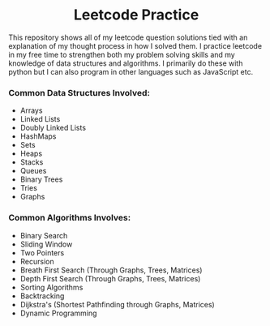 <h1 align="center">Leetcode Practice</h1>

<p>This repository shows all of my leetcode question solutions tied with an explanation of my thought process in how I solved them. I practice leetcode in my free time to strengthen both my problem solving skills and my knowledge of data structures and algorithms. I primarily do these with python but I can also program in other languages such as JavaScript etc.</p>
<h3>Common Data Structures Involved:</h3>
<ul>
  <li>Arrays</li>
  <li>Linked Lists</li>
  <li>Doubly Linked Lists</li>
  <li>HashMaps</li>
  <li>Sets</li>
  <li>Heaps</li>
  <li>Stacks</li>
  <li>Queues</li>
  <li>Binary Trees</li>
  <li>Tries</li>
  <li>Graphs</li>
</ul>

<h3>Common Algorithms Involves:</h3>
<ul>
  <li>Binary Search</li>
  <li>Sliding Window</li>
  <li>Two Pointers</li>
  <li>Recursion</li>
  <li>Breath First Search (Through Graphs, Trees, Matrices)</li>
  <li>Depth First Search (Through Graphs, Trees, Matrices)</li>
  <li>Sorting Algorithms</li>
  <li>Backtracking</li>
  <li>Dijkstra's (Shortest Pathfinding through Graphs, Matrices)</li>
  <li>Dynamic Programming</li>
</ul>
